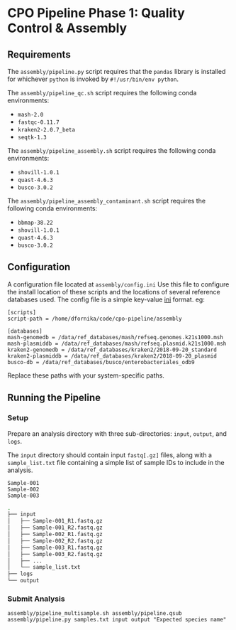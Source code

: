 # CPO Pipeline Phase 1: Quality Control & Assembly

## Requirements

The `assembly/pipeline.py` script requires that the `pandas` library is installed for whichever `python` is invoked by `#!/usr/bin/env python`.

The `assembly/pipeline_qc.sh` script requires the following conda environments:

 - `mash-2.0`
 - `fastqc-0.11.7`
 - `kraken2-2.0.7_beta`
 - `seqtk-1.3`

The `assembly/pipeline_assembly.sh` script requires the following conda environments:

 - `shovill-1.0.1`
 - `quast-4.6.3`
 - `busco-3.0.2`

The `assembly/pipeline_assembly_contaminant.sh` script requires the following conda environments:

 - `bbmap-38.22`
 - `shovill-1.0.1`
 - `quast-4.6.3`
 - `busco-3.0.2`

## Configuration

A configuration file located at `assembly/config.ini` Use this file to configure the install location of these scripts and the locations of several reference databases used. The config file is a simple key-value [ini](https://en.wikipedia.org/wiki/INI_file) format. eg:

```
[scripts]
script-path = /home/dfornika/code/cpo-pipeline/assembly

[databases]
mash-genomedb = /data/ref_databases/mash/refseq.genomes.k21s1000.msh
mash-plasmiddb = /data/ref_databases/mash/refseq.plasmid.k21s1000.msh
kraken2-genomedb = /data/ref_databases/kraken2/2018-09-20_standard
kraken2-plasmiddb = /data/ref_databases/kraken2/2018-09-20_plasmid
busco-db = /data/ref_databases/busco/enterobacteriales_odb9
```

Replace these paths with your system-specific paths.

## Running the Pipeline

### Setup

Prepare an analysis directory with three sub-directories: `input`, `output`, and `logs`.

The `input` directory should contain input `fastq[.gz]` files, along with a `sample_list.txt` file containing a simple list of sample IDs to include in the analysis.

```
Sample-001
Sample-002
Sample-003
```

```bash
.
├── input
│   ├── Sample-001_R1.fastq.gz
│   ├── Sample-001_R2.fastq.gz
│   ├── Sample-002_R1.fastq.gz
│   ├── Sample-002_R2.fastq.gz
│   ├── Sample-003_R1.fastq.gz
│   ├── Sample-003_R2.fastq.gz
│   ├── ...
│   └── sample_list.txt
├── logs
└── output
```

### Submit Analysis

```
assembly/pipeline_multisample.sh assembly/pipeline.qsub assembly/pipeline.py samples.txt input output "Expected species name"
```